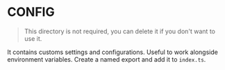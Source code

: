 # CONFIG

> This directory is not required, you can delete it if you don't want to use it.

It contains customs settings and configurations. Useful to work alongside environment variables.
Create a named export and add it to `index.ts`.

